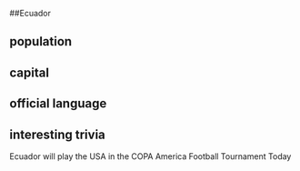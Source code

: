 ##Ecuador
## population


## capital

 
## official language


## interesting trivia
Ecuador will play the USA in the COPA America Football Tournament Today


